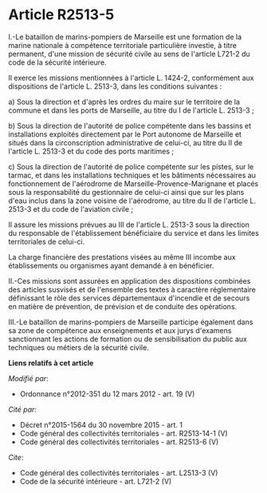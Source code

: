 # Article R2513-5

I.-Le bataillon de marins-pompiers de Marseille est une formation de la marine nationale à compétence territoriale
particulière investie, à titre permanent, d'une mission de sécurité civile au sens de l'article L721-2 du code de la sécurité
intérieure. 

Il exerce les missions mentionnées à l'article L. 1424-2, conformément aux dispositions de l'article L. 2513-3, dans les
conditions suivantes : 

a) Sous la direction et d'après les ordres du maire sur le territoire de la commune et dans les ports de Marseille, au titre
du I de l'article L. 2513-3 ; 

b) Sous la direction de l'autorité de police compétente dans les bassins et installations exploités directement par le Port
autonome de Marseille et situés dans la circonscription administrative de celui-ci, au titre du II de l'article L. 2513-3 et
du code des ports maritimes ; 

c) Sous la direction de l'autorité de police compétente sur les pistes, sur le tarmac, et dans les installations techniques
et les bâtiments nécessaires au fonctionnement de l'aérodrome de Marseille-Provence-Marignane et placés sous la
responsabilité du gestionnaire de celui-ci ainsi que sur les plans d'eau inclus dans la zone voisine de l'aérodrome, au titre
du II de l'article L. 2513-3 et du code de l'aviation civile ; 

Il assure les missions prévues au III de l'article L. 2513-3 sous la direction du responsable de l'établissement bénéficiaire
du service et dans les limites territoriales de celui-ci. 

La charge financière des prestations visées au même III incombe aux établissements ou organismes ayant demandé à en
bénéficier. 

II.-Ces missions sont assurées en application des dispositions combinées des articles susvisés et de l'ensemble des textes à
caractère réglementaire définissant le rôle des services départementaux d'incendie et de secours en matière de prévention, de
prévision et de conduite des opérations. 

III.-Le bataillon de marins-pompiers de Marseille participe également dans sa zone de compétence aux enseignements et aux
jurys d'examens sanctionnant les actions de formation ou de sensibilisation du public aux techniques ou métiers de la
sécurité civile.

**Liens relatifs à cet article**

_Modifié par_:

  - Ordonnance n°2012-351 du 12 mars 2012 - art. 19 (V)

_Cité par_:

  - Décret n°2015-1564 du 30 novembre 2015 - art. 1
  - Code général des collectivités territoriales - art. R2513-14-1 (V)
  - Code général des collectivités territoriales - art. R2513-6 (V)

_Cite_:

  - Code général des collectivités territoriales - art. L2513-3 (V)
  - Code de la sécurité intérieure - art. L721-2 (V)
